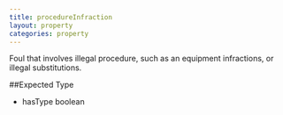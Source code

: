 ```yaml
---
title: procedureInfraction
layout: property
categories: property
---
```


Foul that involves illegal procedure, such as an equipment infractions, or illegal substitutions.

##Expected Type

*   hasType boolean
